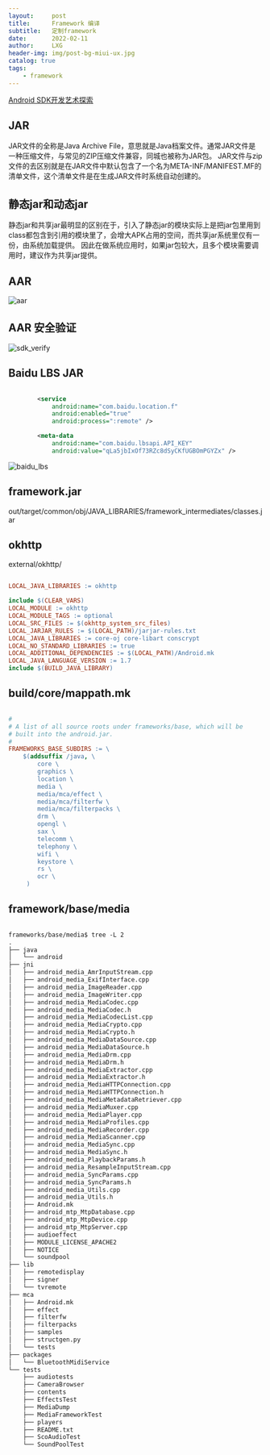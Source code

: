```yaml
---
layout:     post
title:      Framework 编译
subtitle:   定制framework
date:       2022-02-11
author:     LXG
header-img: img/post-bg-miui-ux.jpg
catalog: true
tags:
    - framework
---
```


[Android SDK开发艺术探索](https://zhuanlan.zhihu.com/p/151406299)

## JAR

JAR文件的全称是Java Archive File，意思就是Java档案文件。通常JAR文件是一种压缩文件，与常见的ZIP压缩文件兼容，同城也被称为JAR包。
JAR文件与zip文件的去区别就是在JAR文件中默认包含了一个名为META-INF/MANIFEST.MF的清单文件，这个清单文件是在生成JAR文件时系统自动创建的。

## 静态jar和动态jar

静态jar和共享jar最明显的区别在于，引入了静态jar的模块实际上是把jar包里用到class都包含到引用的模块里了，会增大APK占用的空间，而共享jar系统里仅有一份，由系统加载提供。
因此在做系统应用时，如果jar包较大，且多个模块需要调用时，建议作为共享jar提供。

## AAR

![aar](/images/sdk/aar.png)

## AAR 安全验证

![sdk_verify](/images/sdk/sdk_verify.jpg)

## Baidu LBS JAR

```xml

        <service
            android:name="com.baidu.location.f"
            android:enabled="true"
            android:process=":remote" />

        <meta-data
            android:name="com.baidu.lbsapi.API_KEY"
            android:value="qLa5jbIxOf73RZc8dSyCKfUGBOmPGYZx" />

```

![baidu_lbs](/images/sdk/baidu_lbs.png)


## framework.jar

out/target/common/obj/JAVA_LIBRARIES/framework_intermediates/classes.jar

## okhttp

external/okhttp/

```makefile

LOCAL_JAVA_LIBRARIES := okhttp

include $(CLEAR_VARS)
LOCAL_MODULE := okhttp
LOCAL_MODULE_TAGS := optional
LOCAL_SRC_FILES := $(okhttp_system_src_files)
LOCAL_JARJAR_RULES := $(LOCAL_PATH)/jarjar-rules.txt
LOCAL_JAVA_LIBRARIES := core-oj core-libart conscrypt
LOCAL_NO_STANDARD_LIBRARIES := true
LOCAL_ADDITIONAL_DEPENDENCIES := $(LOCAL_PATH)/Android.mk
LOCAL_JAVA_LANGUAGE_VERSION := 1.7
include $(BUILD_JAVA_LIBRARY)

```

## build/core/mappath.mk

```mk

#
# A list of all source roots under frameworks/base, which will be
# built into the android.jar.
#
FRAMEWORKS_BASE_SUBDIRS := \
	$(addsuffix /java, \
	    core \
	    graphics \
	    location \
	    media \
	    media/mca/effect \
	    media/mca/filterfw \
	    media/mca/filterpacks \
	    drm \
	    opengl \
	    sax \
	    telecomm \
	    telephony \
	    wifi \
	    keystore \
	    rs \
	    ocr \
	 )

```

## framework/base/media

```txt

frameworks/base/media$ tree -L 2
.
├── java
│   └── android
├── jni
│   ├── android_media_AmrInputStream.cpp
│   ├── android_media_ExifInterface.cpp
│   ├── android_media_ImageReader.cpp
│   ├── android_media_ImageWriter.cpp
│   ├── android_media_MediaCodec.cpp
│   ├── android_media_MediaCodec.h
│   ├── android_media_MediaCodecList.cpp
│   ├── android_media_MediaCrypto.cpp
│   ├── android_media_MediaCrypto.h
│   ├── android_media_MediaDataSource.cpp
│   ├── android_media_MediaDataSource.h
│   ├── android_media_MediaDrm.cpp
│   ├── android_media_MediaDrm.h
│   ├── android_media_MediaExtractor.cpp
│   ├── android_media_MediaExtractor.h
│   ├── android_media_MediaHTTPConnection.cpp
│   ├── android_media_MediaHTTPConnection.h
│   ├── android_media_MediaMetadataRetriever.cpp
│   ├── android_media_MediaMuxer.cpp
│   ├── android_media_MediaPlayer.cpp
│   ├── android_media_MediaProfiles.cpp
│   ├── android_media_MediaRecorder.cpp
│   ├── android_media_MediaScanner.cpp
│   ├── android_media_MediaSync.cpp
│   ├── android_media_MediaSync.h
│   ├── android_media_PlaybackParams.h
│   ├── android_media_ResampleInputStream.cpp
│   ├── android_media_SyncParams.cpp
│   ├── android_media_SyncParams.h
│   ├── android_media_Utils.cpp
│   ├── android_media_Utils.h
│   ├── Android.mk
│   ├── android_mtp_MtpDatabase.cpp
│   ├── android_mtp_MtpDevice.cpp
│   ├── android_mtp_MtpServer.cpp
│   ├── audioeffect
│   ├── MODULE_LICENSE_APACHE2
│   ├── NOTICE
│   └── soundpool
├── lib
│   ├── remotedisplay
│   ├── signer
│   └── tvremote
├── mca
│   ├── Android.mk
│   ├── effect
│   ├── filterfw
│   ├── filterpacks
│   ├── samples
│   ├── structgen.py
│   └── tests
├── packages
│   └── BluetoothMidiService
└── tests
    ├── audiotests
    ├── CameraBrowser
    ├── contents
    ├── EffectsTest
    ├── MediaDump
    ├── MediaFrameworkTest
    ├── players
    ├── README.txt
    ├── ScoAudioTest
    └── SoundPoolTest

```

